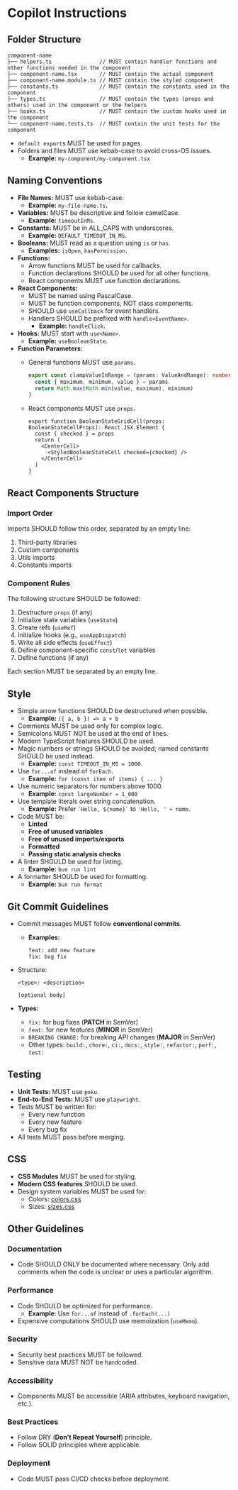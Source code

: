 # Copilot Instructions

## Folder Structure

```
component-name
├── helpers.ts               // MUST contain handler functions and other functions needed in the component
├── component-name.tsx       // MUST contain the actual component
├── component-name.module.ts // MUST contain the styled component
├── constants.ts             // MUST contain the constants used in the component
├── types.ts                 // MUST contain the types (props and others) used in the component or the helpers
├── hooks.ts                 // MUST contain the custom hooks used in the component
└── component-name.tests.ts  // MUST contain the unit tests for the component
```

- `default export`s MUST be used for pages.
- Folders and files MUST use kebab-case to avoid cross-OS issues.
  - **Example:** `my-component/my-component.tsx`

## Naming Conventions

- **File Names:** MUST use kebab-case.
  - **Example:** `my-file-name.ts`.
- **Variables:** MUST be descriptive and follow camelCase.
  - **Example:** `timeoutInMs`.
- **Constants:** MUST be in ALL_CAPS with underscores.
  - **Example:** `DEFAULT_TIMEOUT_IN_MS`.
- **Booleans:** MUST read as a question using `is` or `has`.
  - **Examples:** `isOpen`, `hasPermission`.
- **Functions:**
  - Arrow functions MUST be used for callbacks.
  - Function declarations SHOULD be used for all other functions.
  - React components MUST use function declarations.
- **React Components:**
  - MUST be named using PascalCase.
  - MUST be function components, NOT class components.
  - SHOULD use `useCallback` for event handlers.
  - Handlers SHOULD be prefixed with `handle<EventName>`.
    - **Example:** `handleClick`.
- **Hooks:** MUST start with `use<Name>`.
  - **Example:** `useBooleanState`.
- **Function Parameters:**
  - General functions MUST use `params`.

    ```ts
    export const clampValueInRange = (params: ValueAndRange): number => {
      const { maximum, minimum, value } = params
      return Math.max(Math.min(value, maximum), minimum)
    }
    ```

  - React components MUST use `props`.

    ```tsx
    export function BooleanStateGridCell(props: BooleanStateCellProps): React.JSX.Element {
      const { checked } = props
      return (
        <CenterCell>
          <StyledBooleanStateCell checked={checked} />
        </CenterCell>
      )
    }
    ```

## React Components Structure

### Import Order

Imports SHOULD follow this order, separated by an empty line:

1. Third-party libraries
2. Custom components
3. Utils imports
4. Constants imports

### Component Rules

The following structure SHOULD be followed:

1. Destructure `props` (if any)
2. Initialize state variables (`useState`)
3. Create refs (`useRef`)
4. Initialize hooks (e.g., `useAppDispatch`)
5. Write all side effects (`useEffect`)
6. Define component-specific `const`/`let` variables
7. Define functions (if any)

Each section MUST be separated by an empty line.

## Style

- Simple arrow functions SHOULD be destructured when possible.
  - **Example:** `({ a, b }) => a + b`
- Comments MUST be used only for complex logic.
- Semicolons MUST NOT be used at the end of lines.
- Modern TypeScript features SHOULD be used.
- Magic numbers or strings SHOULD be avoided; named constants SHOULD be used instead.
  - **Example:** `const TIMEOUT_IN_MS = 1000`.
- Use `for...of` instead of `forEach`.
  - **Example:** `for (const item of items) { ... }`
- Use numeric separators for numbers above 1000.
  - **Example:** `const largeNumber = 1_000`
- Use template literals over string concatenation.
  - **Example:** Prefer `` `Hello, ${name}` `` to `'Hello, ' + name`.
- Code MUST be:
  - **Linted**
  - **Free of unused variables**
  - **Free of unused imports/exports**
  - **Formatted**
  - **Passing static analysis checks**
- A linter SHOULD be used for linting.
  - **Example:** `bun run lint`
- A formatter SHOULD be used for formatting.
  - **Example:** `bun run format`

## Git Commit Guidelines

- Commit messages MUST follow **conventional commits**.
  - **Examples:**

    ```
    feat: add new feature
    fix: bug fix
    ```

- Structure:

  ```
  <type>: <description>

  [optional body]
  ```

- **Types:**
  - `fix:` for bug fixes (**PATCH** in SemVer)
  - `feat:` for new features (**MINOR** in SemVer)
  - `BREAKING CHANGE:` for breaking API changes (**MAJOR** in SemVer)
  - Other types: `build:`, `chore:`, `ci:`, `docs:`, `style:`, `refactor:`, `perf:`, `test:`

## Testing

- **Unit Tests:** MUST use `poku`.
- **End-to-End Tests:** MUST use `playwright`.
- Tests MUST be written for:
  - Every new function
  - Every new feature
  - Every bug fix
- All tests MUST pass before merging.

## CSS

- **CSS Modules** MUST be used for styling.
- **Modern CSS features** SHOULD be used.
- Design system variables MUST be used for:
  - Colors: [colors.css](../src/styles/colors.css)
  - Sizes: [sizes.css](../src/styles/sizes.css)

## Other Guidelines

### Documentation

- Code SHOULD ONLY be documented where necessary. Only add comments when the
  code is unclear or uses a particular algorithm.

### Performance

- Code SHOULD be optimized for performance.
  - **Example**: Use `for...of` instead of `.forEach(...)`
- Expensive computations SHOULD use memoization (`useMemo`).

### Security

- Security best practices MUST be followed.
- Sensitive data MUST NOT be hardcoded.

### Accessibility

- Components MUST be accessible (ARIA attributes, keyboard navigation, etc.).

### Best Practices

- Follow DRY (**Don’t Repeat Yourself**) principle.
- Follow SOLID principles where applicable.

### Deployment

- Code MUST pass CI/CD checks before deployment.
